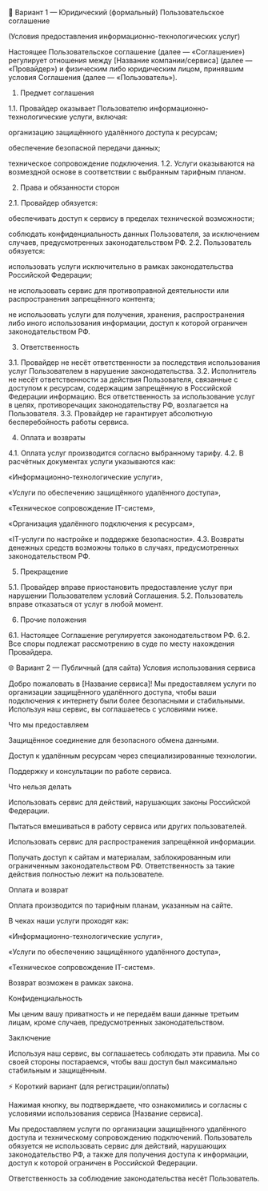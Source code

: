 📝 Вариант 1 — Юридический (формальный)
Пользовательское соглашение

(Условия предоставления информационно-технологических услуг)

Настоящее Пользовательское соглашение (далее — «Соглашение») регулирует отношения между [Название компании/сервиса] (далее — «Провайдер») и физическим либо юридическим лицом, принявшим условия Соглашения (далее — «Пользователь»).

1. Предмет соглашения

1.1. Провайдер оказывает Пользователю информационно-технологические услуги, включая:

организацию защищённого удалённого доступа к ресурсам;

обеспечение безопасной передачи данных;

техническое сопровождение подключения.
1.2. Услуги оказываются на возмездной основе в соответствии с выбранным тарифным планом.

2. Права и обязанности сторон

2.1. Провайдер обязуется:

обеспечивать доступ к сервису в пределах технической возможности;

соблюдать конфиденциальность данных Пользователя, за исключением случаев, предусмотренных законодательством РФ.
2.2. Пользователь обязуется:

использовать услуги исключительно в рамках законодательства Российской Федерации;

не использовать сервис для противоправной деятельности или распространения запрещённого контента;

не использовать услуги для получения, хранения, распространения либо иного использования информации, доступ к которой ограничен законодательством РФ.

3. Ответственность

3.1. Провайдер не несёт ответственности за последствия использования услуг Пользователем в нарушение законодательства.
3.2. Исполнитель не несёт ответственности за действия Пользователя, связанные с доступом к ресурсам, содержащим запрещённую в Российской Федерации информацию. Вся ответственность за использование услуг в целях, противоречащих законодательству РФ, возлагается на Пользователя.
3.3. Провайдер не гарантирует абсолютную бесперебойность работы сервиса.

4. Оплата и возвраты

4.1. Оплата услуг производится согласно выбранному тарифу.
4.2. В расчётных документах услуги указываются как:

«Информационно-технологические услуги»,

«Услуги по обеспечению защищённого удалённого доступа»,

«Техническое сопровождение IT-систем»,

«Организация удалённого подключения к ресурсам»,

«IT-услуги по настройке и поддержке безопасности».
4.3. Возвраты денежных средств возможны только в случаях, предусмотренных законодательством РФ.

5. Прекращение

5.1. Провайдер вправе приостановить предоставление услуг при нарушении Пользователем условий Соглашения.
5.2. Пользователь вправе отказаться от услуг в любой момент.

6. Прочие положения

6.1. Настоящее Соглашение регулируется законодательством РФ.
6.2. Все споры подлежат рассмотрению в суде по месту нахождения Провайдера.

🌐 Вариант 2 — Публичный (для сайта)
Условия использования сервиса

Добро пожаловать в [Название сервиса]!
Мы предоставляем услуги по организации защищённого удалённого доступа, чтобы ваши подключения к интернету были более безопасными и стабильными. Используя наш сервис, вы соглашаетесь с условиями ниже.

Что мы предоставляем

Защищённое соединение для безопасного обмена данными.

Доступ к удалённым ресурсам через специализированные технологии.

Поддержку и консультации по работе сервиса.

Что нельзя делать

Использовать сервис для действий, нарушающих законы Российской Федерации.

Пытаться вмешиваться в работу сервиса или других пользователей.

Использовать сервис для распространения запрещённой информации.

Получать доступ к сайтам и материалам, заблокированным или ограниченным законодательством РФ. Ответственность за такие действия полностью лежит на пользователе.

Оплата и возврат

Оплата производится по тарифным планам, указанным на сайте.

В чеках наши услуги проходят как:

«Информационно-технологические услуги»,

«Услуги по обеспечению защищённого удалённого доступа»,

«Техническое сопровождение IT-систем».

Возврат возможен в рамках закона.

Конфиденциальность

Мы ценим вашу приватность и не передаём ваши данные третьим лицам, кроме случаев, предусмотренных законодательством.

Заключение

Используя наш сервис, вы соглашаетесь соблюдать эти правила. Мы со своей стороны постараемся, чтобы ваш доступ был максимально стабильным и защищённым.

⚡ Короткий вариант (для регистрации/оплаты)

Нажимая кнопку, вы подтверждаете, что ознакомились и согласны с условиями использования сервиса [Название сервиса].

Мы предоставляем услуги по организации защищённого удалённого доступа и техническому сопровождению подключений. Пользователь обязуется не использовать сервис для действий, нарушающих законодательство РФ, а также для получения доступа к информации, доступ к которой ограничен в Российской Федерации.

Ответственность за соблюдение законодательства несёт Пользователь.